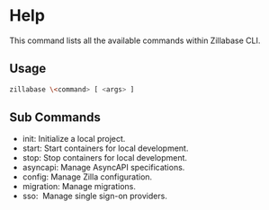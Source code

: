 # Help

This command lists all the available commands within Zillabase CLI.

## Usage

```sh
zillabase \<command> [ <args> ]
```

## Sub Commands

- init: Initialize a local project.
- start: Start containers for local development.
- stop: Stop containers for local development.
- asyncapi: Manage AsyncAPI specifications.
- config: Manage Zilla configuration.
- migration: Manage migrations.
- sso:  Manage single sign-on providers.
